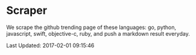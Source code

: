 # Scraper

We scrape the github trending page of these languages: go, python, javascript, swift, objective-c, ruby, and push a markdown result everyday.

Last Updated: 2017-02-01 09:15:46